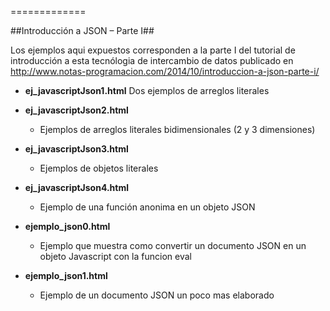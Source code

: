 
=============

##Introducción a JSON – Parte I##

Los ejemplos aqui expuestos corresponden a la parte I del tutorial de introducción a esta tecnólogia de 
intercambio de datos publicado en http://www.notas-programacion.com/2014/10/introduccion-a-json-parte-i/


- **ej_javascriptJson1.html** 
  Dos ejemplos de arreglos literales

- **ej_javascriptJson2.html**
  - Ejemplos de arreglos literales bidimensionales (2 y 3 dimensiones) 

- **ej_javascriptJson3.html**
  - Ejemplos de objetos literales


- **ej_javascriptJson4.html**
  - Ejemplo de una función anonima en un objeto JSON

- **ejemplo_json0.html**
  - Ejemplo que muestra como convertir un documento JSON en un objeto Javascript con la funcion eval
 
- **ejemplo_json1.html**
  - Ejemplo de un documento JSON un poco mas elaborado








